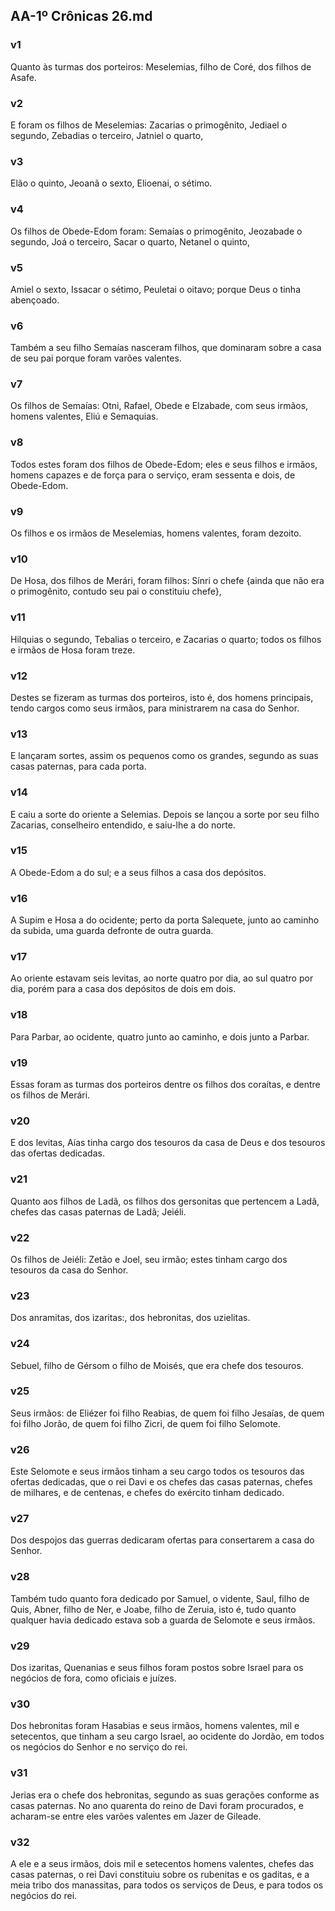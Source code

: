 ## AA-1º Crônicas 26.md
### v1
 Quanto às turmas dos porteiros: Meselemias, filho de Coré, dos filhos de Asafe.
### v2
 E foram os filhos de Meselemias: Zacarias o primogênito, Jediael o segundo, Zebadias o terceiro, Jatniel o quarto,
### v3
 Elão o quinto, Jeoanã o sexto, Elioenai, o sétimo.
### v4
 Os filhos de Obede-Edom foram: Semaías o primogênito, Jeozabade o segundo, Joá o terceiro, Sacar o quarto, Netanel o quinto,
### v5
 Amiel o sexto, Issacar o sétimo, Peuletai o oitavo; porque Deus o tinha abençoado.
### v6
 Também a seu filho Semaías nasceram filhos, que dominaram sobre a casa de seu pai porque foram varões valentes.
### v7
 Os filhos de Semaías: Otni, Rafael, Obede e Elzabade, com seus irmãos, homens valentes, Eliú e Semaquias.
### v8
 Todos estes foram dos filhos de Obede-Edom; eles e seus filhos e irmãos, homens capazes e de força para o serviço, eram sessenta e dois, de Obede-Edom.
### v9
 Os filhos e os irmãos de Meselemias, homens valentes, foram dezoito.
### v10
 De Hosa, dos filhos de Merári, foram filhos: Sínri o chefe {ainda que não era o primogênito, contudo seu pai o constituiu chefe},
### v11
 Hilquias o segundo, Tebalias o terceiro, e Zacarias o quarto; todos os filhos e irmãos de Hosa foram treze.
### v12
 Destes se fizeram as turmas dos porteiros, isto é, dos homens principais, tendo cargos como seus irmãos, para ministrarem na casa do Senhor.
### v13
 E lançaram sortes, assim os pequenos como os grandes, segundo as suas casas paternas, para cada porta.
### v14
 E caiu a sorte do oriente a Selemias. Depois se lançou a sorte por seu filho Zacarias, conselheiro entendido, e saiu-lhe a do norte.
### v15
 A Obede-Edom a do sul; e a seus filhos a casa dos depósitos.
### v16
 A Supim e Hosa a do ocidente; perto da porta Salequete, junto ao caminho da subida, uma guarda defronte de outra guarda.
### v17
 Ao oriente estavam seis levitas, ao norte quatro por dia, ao sul quatro por dia, porém para a casa dos depósitos de dois em dois.
### v18
 Para Parbar, ao ocidente, quatro junto ao caminho, e dois junto a Parbar.
### v19
 Essas foram as turmas dos porteiros dentre os filhos dos coraítas, e dentre os filhos de Merári.
### v20
 E dos levitas, Aías tinha cargo dos tesouros da casa de Deus e dos tesouros das ofertas dedicadas.
### v21
 Quanto aos filhos de Ladã, os filhos dos gersonitas que pertencem a Ladã, chefes das casas paternas de Ladã; Jeiéli.
### v22
 Os filhos de Jeiéli: Zetão e Joel, seu irmão; estes tinham cargo dos tesouros da casa do Senhor.
### v23
 Dos anramitas, dos izaritas:, dos hebronitas, dos uzielitas.
### v24
 Sebuel, filho de Gérsom o filho de Moisés, que era chefe dos tesouros.
### v25
 Seus irmãos: de Eliézer foi filho Reabias, de quem foi filho Jesaías, de quem foi filho Jorão, de quem foi filho Zicri, de quem foi filho Selomote.
### v26
 Este Selomote e seus irmãos tinham a seu cargo todos os tesouros das ofertas dedicadas, que o rei Davi e os chefes das casas paternas, chefes de milhares, e de centenas, e chefes do exército tinham dedicado.
### v27
 Dos despojos das guerras dedicaram ofertas para consertarem a casa do Senhor.
### v28
 Também tudo quanto fora dedicado por Samuel, o vidente, Saul, filho de Quis, Abner, filho de Ner, e Joabe, filho de Zeruia, isto é, tudo quanto qualquer havia dedicado estava sob a guarda de Selomote e seus irmãos.
### v29
 Dos izaritas, Quenanias e seus filhos foram postos sobre Israel para os negócios de fora, como oficiais e juízes.
### v30
 Dos hebronitas foram Hasabias e seus irmãos, homens valentes, mil e setecentos, que tinham a seu cargo Israel, ao ocidente do Jordão, em todos os negócios do Senhor e no serviço do rei.
### v31
 Jerias era o chefe dos hebronitas, segundo as suas gerações conforme as casas paternas. No ano quarenta do reino de Davi foram procurados, e acharam-se entre eles varões valentes em Jazer de Gileade.
### v32
 A ele e a seus irmãos, dois mil e setecentos homens valentes, chefes das casas paternas, o rei Davi constituiu sobre os rubenitas e os gaditas, e a meia tribo dos manassitas, para todos os serviços de Deus, e para todos os negócios do rei.
